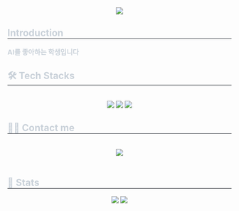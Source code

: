 <div align= "center">
    <img src="https://capsule-render.vercel.app/api?type=transparent&color=auto&height=120&text=Hello&animation=fadeIn&fontColor=ffffff&fontSize=40" />
    </div>
    <div style="text-align: left;"> 
    <h2 style="border-bottom: 1px solid #21262d; color: #c9d1d9;"> Introduction </h2>  
    <div style="font-weight: 700; font-size: 15px; text-align: left; color: #c9d1d9;"> AI를 좋아하는 학생입니다 </div> 
    </div>
    <div style="text-align: left;">
    <h2 style="border-bottom: 1px solid #21262d; color: #c9d1d9;"> 🛠️ Tech Stacks </h2> <br> 
    <div  align= "center"> <img src="https://img.shields.io/badge/Python-3776AB?style=for-the-badge&logo=Python&logoColor=white">
          <img src="https://img.shields.io/badge/PyTorch-EE4C2C?style=for-the-badge&logo=PyTorch&logoColor=white">
          <img src="https://img.shields.io/badge/MySQL-4479A1?style=for-the-badge&logo=MySQL&logoColor=white">
          </div>
    </div>
    <div style="text-align: left;">
    <h2 style="border-bottom: 1px solid #21262d; color: #c9d1d9;"> 🧑‍💻 Contact me </h2> <br> 
    <div align= "center"> <a href=mailto:lgh0120ljh@gmail.com> <img src="https://img.shields.io/badge/Gmail-EA4335?style=for-the-badge&logo=Gmail&logoColor=white&link=mailto:lgh0120ljh@gmail.com"> </a>
          </div>  <br> 
    <div align= "center">  </div> 
    </div>


<div style="text-align: left;"> 
    <h2 style="border-bottom: 1px solid #21262d; color: #c9d1d9;"> 🏅 Stats </h2> <div align= "center"> <img src="https://github-readme-stats.vercel.app/api?username=2junhyeok&custom_title=2junhyeok's Github Stat&bg_color=180,00000000,&title_color=000000&text_color=000000"
        /> <img src="https://github-readme-stats.vercel.app/api/top-langs/?username=2junhyeok&layout=compact&bg_color=180,00000000,&title_color=000000&text_color=000000"
          /> </div> 
    </div>
    
<!--
**2junhyeok/2junhyeok** is a ✨ _special_ ✨ repository because its `README.md` (this file) appears on your GitHub profile.

Here are some ideas to get you started:

- 🔭 I’m currently working on ...
- 🌱 I’m currently learning ...
- 👯 I’m looking to collaborate on ...
- 🤔 I’m looking for help with ...
- 💬 Ask me about ...
- 📫 How to reach me: ...
- 😄 Pronouns: ...
- ⚡ Fun fact: ...
-->
